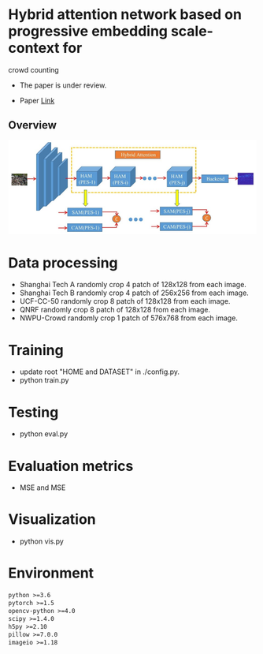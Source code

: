 
# Hybrid attention network based on progressive embedding scale-context for
crowd counting
* The paper is under review.

* Paper [Link](https://arxiv.org/pdf/2106.02324.pdf)

## Overview
![avatar](./image/overview.jpg)

# Data processing
* Shanghai Tech A  randomly crop 4 patch of 128x128 from each image.
* Shanghai Tech B  randomly crop 4 patch of 256x256 from each image.
* UCF-CC-50  randomly crop 8 patch of 128x128 from each image.
* QNRF  randomly crop 8 patch of 128x128 from each image.
* NWPU-Crowd  randomly crop 1 patch of 576x768 from each image.

# Training
* update root "HOME and DATASET" in ./config.py.
* python train.py

# Testing
* python eval.py

# Evaluation metrics
* MSE and MSE 

# Visualization
* python vis.py

# Environment
	python >=3.6 
	pytorch >=1.5
	opencv-python >=4.0
	scipy >=1.4.0
	h5py >=2.10
	pillow >=7.0.0
	imageio >=1.18


